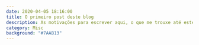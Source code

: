 ```yaml
---
date: 2020-04-05 18:16:00
title: O primeiro post deste blog
description: As motivações para escrever aqui, o que me trouxe até este nível e expectativas para este blog.
category: Misc
background: "#7AAB13"
---
```


##
